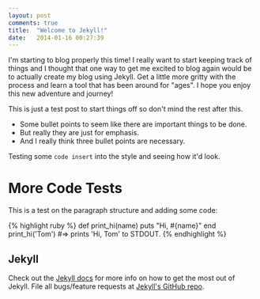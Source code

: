 ```yaml
---
layout: post
comments: true
title:  "Welcome to Jekyll!"
date:   2014-01-16 00:27:39
---
```


I'm starting to blog properly this time! I really want to start keeping track of
things and I thought that one way to get me excited to blog again would be to
actually create my blog using Jekyll. Get a little more gritty with the process
and learn a tool that has been around for "ages". I hope you enjoy this new
adventure and journey!

This is just a test post to start things off so don't mind the rest after this.

* Some bullet points to seem like there are important things to be done.
* But really they are just for emphasis.
* And I really think three bullet points are necessary.

Testing some `code insert` into the style and seeing how it'd look.

# More Code Tests

This is a test on the paragraph structure and adding some code:

{% highlight ruby %}
def print_hi(name)
  puts "Hi, #{name}"
end
print_hi('Tom')
#=> prints 'Hi, Tom' to STDOUT.
{% endhighlight %}

## Jekyll

Check out the [Jekyll docs][jekyll] for more info on how to get the most out of
Jekyll. File all bugs/feature requests at [Jekyll's GitHub repo][jekyll-gh].

[jekyll-gh]: https://github.com/mojombo/jekyll
[jekyll]:    http://jekyllrb.com
